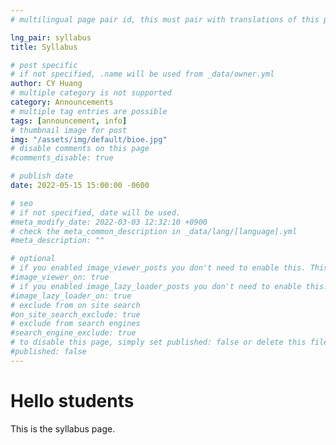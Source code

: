 ```yaml
---
# multilingual page pair id, this must pair with translations of this page. (This name must be unique)

lng_pair: syllabus
title: Syllabus

# post specific
# if not specified, .name will be used from _data/owner.yml
author: CY Huang
# multiple category is not supported
category: Announcements
# multiple tag entries are possible
tags: [announcement, info]
# thumbnail image for post
img: "/assets/img/default/bioe.jpg"
# disable comments on this page
#comments_disable: true

# publish date
date: 2022-05-15 15:00:00 -0600

# seo
# if not specified, date will be used.
#meta_modify_date: 2022-03-03 12:32:10 +0900
# check the meta_common_description in _data/lang/[language].yml
#meta_description: ""

# optional
# if you enabled image_viewer_posts you don't need to enable this. This is only if image_viewer_posts = false
#image_viewer_on: true
# if you enabled image_lazy_loader_posts you don't need to enable this. This is only if image_lazy_loader_posts = false
#image_lazy_loader_on: true
# exclude from on site search
#on_site_search_exclude: true
# exclude from search engines
#search_engine_exclude: true
# to disable this page, simply set published: false or delete this file
#published: false
---
```

# Hello students

This is the syllabus page.
